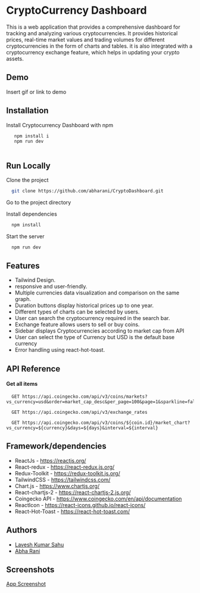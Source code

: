 # CryptoCurrency Dashboard

This is a web application that provides a comprehensive dashboard for tracking and analyzing various cryptocurrencies. It provides historical prices, real-time market values and trading volumes for different cryptocurrencies in the form of charts and tables. it is also integrated with a cryptocurrency exchange feature, which helps in updating your crypto assets.


## Demo

Insert gif or link to demo


## Installation

Install Cryptocurrency Dashboard with npm


```bash
   npm install i
   npm run dev
 
```
    
## Run Locally

Clone the project

```bash
  git clone https://github.com/abharani/CryptoDashboard.git
```

Go to the project directory

Install dependencies

```bash
  npm install 
```

Start the server

```bash
  npm run dev
```


## Features

- Tailwind Design.
- responsive and user-friendly.
- Multiple currencies data visualization and comparison on the same graph.
- Duration buttons display historical prices up to one year.
-  Different types of charts can be selected by users.
- User can search the cryptocurrency required in the search bar. 
- Exchange feature allows users to sell or buy coins.
- Sidebar displays Cryptocurrencies according to market cap from API
- User can select the type of Currency but USD is the default base currency
- Error handling using react-hot-toast.

## API Reference

#### Get all items

```http
  GET https://api.coingecko.com/api/v3/coins/markets?vs_currency=usd&order=market_cap_desc&per_page=100&page=1&sparkline=false&locale=en

```
```http
  GET https://api.coingecko.com/api/v3/exchange_rates
```
```http
  GET https://api.coingecko.com/api/v3/coins/${coin.id}/market_chart?vs_currency=${currency}&days=${days}&interval=${interval}
```


## Framework/dependencies

- ReactJs - https://reactjs.org/
- React-redux - https://react-redux.js.org/
- Redux-Toolkit - https://redux-toolkit.js.org/
- TailwindCSS - https://tailwindcss.com/
- Chart.js - https://www.chartjs.org/
- React-chartjs-2 - https://react-chartjs-2.js.org/
- Coingecko API - https://www.coingecko.com/en/api/documentation
- ReactIcon - https://react-icons.github.io/react-icons/
- React-Hot-Toast - https://react-hot-toast.com/

## Authors

- [Lavesh Kumar Sahu](https://www.github.com/Lavesh1208)
- [Abha Rani](https://www.github.com/abharani)

## Screenshots

[App Screenshot](https://drive.google.com/file/d/1AuAfq57UabSChS-841zdDtZ2qt0Wcfkc/view?usp=drive_link)

